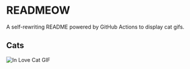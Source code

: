 # READMEOW

A self-rewriting README powered by GitHub Actions to display cat gifs.

## Cats

![In Love Cat GIF](https://media2.giphy.com/media/v1.Y2lkPTlhY2QwMmRhZXp2dWs2dng3a2Fpc285NG1nb2k1NXdjN3ExbWZ4M3N5aW12ejg3cCZlcD12MV9naWZzX3NlYXJjaCZjdD1n/MDJ9IbxxvDUQM/200.gif)
